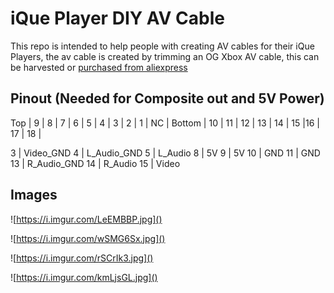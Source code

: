 # iQue Player DIY AV Cable

This repo is intended to help people with creating AV cables for their iQue Players, the av cable is created by trimming an OG Xbox AV cable, this can be harvested or [purchased from aliexpress](https://www.aliexpress.com/item/33014171056.html)



## Pinout (Needed for Composite out and 5V Power)

Top    |  9 |  8 |  7 |  6 |  5 |  4 | 3 | 2  | 1  | NC |
Bottom | 10 | 11 | 12 | 13 | 14 | 15 |16 | 17 | 18 |

3  | Video_GND
4  | L_Audio_GND
5  | L_Audio
8  | 5V
9  | 5V
10 | GND
11 | GND
13 | R_Audio_GND
14 | R_Audio
15 | Video


## Images
![https://i.imgur.com/LeEMBBP.jpg]()

![https://i.imgur.com/wSMG6Sx.jpg]()

![https://i.imgur.com/rSCrIk3.jpg]()

![https://i.imgur.com/kmLjsGL.jpg]()
